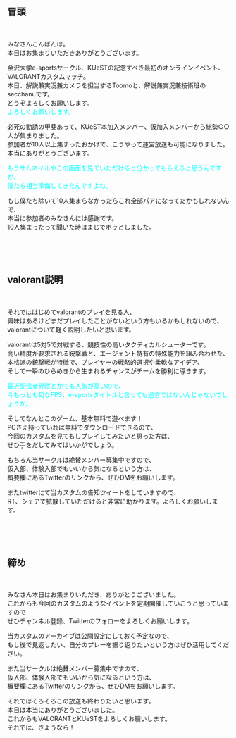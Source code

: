 ## 冒頭

<br>

みなさんこんばんは。  
本日はお集まりいただきありがとうございます。  

金沢大学e-sportsサークル、KUeSTの記念すべき最初のオンラインイベント、VALORANTカスタムマッチ。  
本日、解説兼実況兼カメラを担当するToomoと、解説兼実況兼技術班のsecchanuです。  
どうぞよろしくお願いします。  
<span style="color: aqua">よろしくお願いします。</span>

必死の勧誘の甲斐あって、KUeST本加入メンバー、仮加入メンバーから総勢○○人が集まりました。  
参加者が10人以上集まったおかげで、こうやって運営放送も可能になりました。  
本当にありがとうございます。  
  
<span style="color: aqua">もうサムネイルやこの画面を見ていただけると分かってもらえると思うんですが、  
僕たち相当準備してきたんですよね。

もし僕たち除いて10人集まらなかったらこれ全部パアになってたかもしれないんで、  
本当に参加者のみなさんには感謝です。  
10人集まったって聞いた時はまじでホッとしました。

<br>
<br>
<br>

## valorant説明

<br>

それでははじめてvalorantのプレイを見る人、  
興味はあるけどまだプレイしたことがないという方もいるかもしれないので、  
valorantについて軽く説明したいと思います。  

valorantは5対5で対戦する、競技性の高いタクティカルシューターです。  
高い精度が要求される銃撃戦と、エージェント特有の特殊能力を組み合わせた、  
本格派の銃撃戦が特徴で、プレイヤーの戦略的選択や柔軟なアイデア、  
そして一瞬のひらめきから生まれるチャンスがチームを勝利に導きます。  

<span style="color: aqua">最近配信者界隈とかでも人気が高いので、  
今もっとも旬なFPS、e-sportsタイトルと言っても過言ではないんじゃないでしょうか。  

そしてなんとこのゲーム、基本無料で遊べます！  
PCさえ持っていれば無料でダウンロードできるので、  
今回のカスタムを見てもしプレイしてみたいと思った方は、  
ぜひ手をだしてみてはいかがでしょう。  

もちろん当サークルは絶賛メンバー募集中ですので、  
仮入部、体験入部でもいいから気になるという方は、  
概要欄にあるTwitterのリンクから、ぜひDMをお願いします。  

またtwitterにて当カスタムの告知ツイートをしていますので、  
RT、シェアで拡散していただけると非常に助かります。よろしくお願いします。

<br>
<br>
<br>

## 締め

<br>

みなさん本日はお集まりいただき、ありがとうございました。  
これからも今回のカスタムのようなイベントを定期開催していこうと思っていますので  
ぜひチャンネル登録、Twitterのフォローをよろしくお願いします。  

当カスタムのアーカイブは公開設定にしておく予定なので、  
もし後で見返したい、自分のプレーを振り返りたいという方はぜひ活用してください。

また当サークルは絶賛メンバー募集中ですので、  
仮入部、体験入部でもいいから気になるという方は、  
概要欄にあるTwitterのリンクから、ぜひDMをお願いします。  

それではそろそろこの放送も終わりたいと思います。  
本日は本当にありがとうございました。  
これからもVALORANTとKUeSTをよろしくお願いします。  
それでは、さようなら！